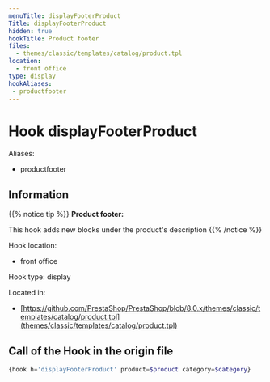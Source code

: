 ```yaml
---
menuTitle: displayFooterProduct
Title: displayFooterProduct
hidden: true
hookTitle: Product footer
files:
  - themes/classic/templates/catalog/product.tpl
location:
  - front office
type: display
hookAliases:
 - productfooter
---
```


# Hook displayFooterProduct

Aliases: 
 - productfooter



## Information

{{% notice tip %}}
**Product footer:** 

This hook adds new blocks under the product's description
{{% /notice %}}

Hook location:
  - front office

Hook type: display

Located in: 
  - [https://github.com/PrestaShop/PrestaShop/blob/8.0.x/themes/classic/templates/catalog/product.tpl](themes/classic/templates/catalog/product.tpl)

## Call of the Hook in the origin file

```php
{hook h='displayFooterProduct' product=$product category=$category}
```